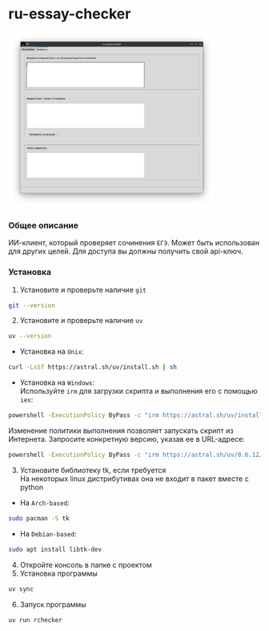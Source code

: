 # ru-essay-checker

<img src="https://github.com/OtryvnoyKalendar/ru-essay-checker/blob/main/screenshots/screenshot%201.png" height="350" >

### Общее описание
ИИ-клиент, который проверяет сочинения `ЕГЭ`. Может быть использован для других целей. Для доступа вы должны получить свой api-ключ.

### Установка
1. Установите и проверьте наличие `git`
```sh
git --version
```
2. Установите и проверьте наличие `uv`
```sh
uv --version
```
- Установка на `Unix`:
```sh
curl -LsSf https://astral.sh/uv/install.sh | sh
```
- Установка на `Windows`:  
Используйте `irm` для загрузки скрипта и выполнения его с помощью `iex`:
```sh
powershell -ExecutionPolicy ByPass -c "irm https://astral.sh/uv/install.ps1 | iex"
```
Изменение политики выполнения позволяет запускать скрипт из Интернета.
Запросите конкретную версию, указав ее в URL-адресе:
```sh
powershell -ExecutionPolicy ByPass -c "irm https://astral.sh/uv/0.6.12/install.ps1 | iex"
```
3. Установите библиотеку tk, если требуется  
На некоторых linux дистрибутивах она не входит в пакет вместе с python  
- На `Arch-based`:
```sh
sudo pacman -S tk
```
- На `Debian-based`:
```sh
sudo apt install libtk-dev
```
4. Откройте консоль в папке с проектом
5. Установка программы
```sh
uv sync
```
6. Запуск программы
```sh
uv run rchecker
```
